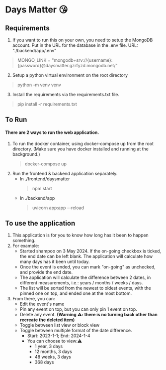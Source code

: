 # Days Matter 😘

## Requirements
1. If you want to run this on your own, you need to setup the MongoDB account. Put in the URL for the database in the .env file. URL: "./backend/app/.env"
> MONGO_LINK = "mongodb+srv://{username}:{password}@daysmatter.gzrfyzd.mongodb.net/"

2. Setup a python virtual environment on the root directory
> python -m venv venv

3. Install the requirements via the requirements.txt file.
> pip install -r requirements.txt

## To Run
#### There are 2 ways to run the web application. 
1. To run the docker container, using docker-compose up from the root directory. (Make sure you have docker installed and running at the background.)
    > docker-compose up
2. Run the frontend & backend application separately.
    * In ./frontend/daysmatter
        > npm start
    * In ./backend/app
        > uvicorn app:app --reload

## To use the application
1. This application is for you to know how long has it been to happen something.
2. For example:
    * Started shampoo on 3 May 2024. If the on-going checkbox is ticked, the end date can be left blank. The application will calculate how many days has it been until today.
    * Once the event is ended, you can mark "on-going" as unchecked, and provide the end date.
    * The application will calculate the difference between 2 dates, in different measurements, i.e.: years / months / weeks / days.
    * The list will be sorted from the newest to oldest events, with the pinned one on top, and ended one at the most bottom.
3. From there, you can:
    * Edit the event's name
    * Pin any event on top, but you can only pin 1 event on top.
    * Delete any event. __(Warning ⚠️: there is no turning back other than recreate the deleted item)__
    * Toggle between list view or block view
    * Toggle between multiple format of the date difference.
        * Start: 2023-1-1; End: 2024-1-4
        * You can choose to view:⚠️
            * 1 year, 3 days
            * 12 months, 3 days
            * 48 weeks, 3 days
            * 368 days
    